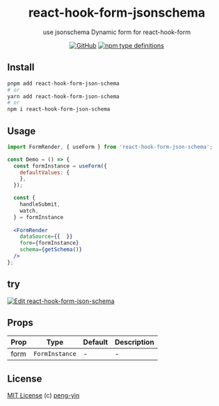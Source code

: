 <div align="center">

# react-hook-form-jsonschema

use jsonschema Dynamic form for react-hook-form

[![GitHub](https://img.shields.io/github/license/peng-yin/react-hook-form-jsonschema?style=flat-square)](https://github.com/peng-yin/react-hook-form-jsonschema/blob/main/LICENSE)
[![npm type definitions](https://img.shields.io/npm/types/typescript?style=flat-square)](https://github.com/peng-yin/react-hook-form-jsonschema/blob/main/src/types.ts)

</div>

## Install

```sh
pnpm add react-hook-form-json-schema
# or
yarn add react-hook-form-json-schema
# or
npm i react-hook-form-json-schema
```

## Usage

```jsx
import FormRender, { useForm } from 'react-hook-form-json-schema';

const Demo = () => {
  const formInstance = useForm({
    defaultValues: {
    },
  });

  const {
    handleSubmit,
    watch,
  } = formInstance
  
  <FormRender
    dataSource={{  }}
    form={formInstance}
    schema={getSchema()}
  />
};
```

## try

[![Edit react-hook-form-json-schema](https://codesandbox.io/static/img/play-codesandbox.svg)](https://codesandbox.io/p/sandbox/react-hook-form-jsonschema-98ssg5?fontsize=14&hidenavigation=1&theme=dark)

## Props

| Prop               | Type                              | Default   | Description                                   |
| ------------------ | --------------------------------- | --------- | --------------------------------------------- |
| form               | `FormInstance`                    | -         | -                                             |

## License

[MIT License](https://github.com/peng-yin/react-hook-form-jsonschema/blob/main/LICENSE) (c) [peng-yin](https://github.com/peng-yin)
